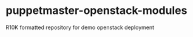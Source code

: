 puppetmaster-openstack-modules
==============================

R10K formatted repository for demo openstack deployment
